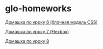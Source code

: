 # glo-homeworks
<a href="https://i-kasparova.github.io/glo-homeworks/l06%20%D0%B1%D0%BB%D0%BE%D1%87%D0%BD%D0%B0%D1%8F%20%D0%BC%D0%BE%D0%B4%D0%B5%D0%BB%D1%8C%20CSS/" target="_blank">Домашка по уроку 6 (блочная модель CSS)</a>

<a href="https://i-kasparova.github.io/glo-homeworks/l07%20flexbox/" target="_blank">Домашка по уроку 7 (Flexbox)</a>

<a href="https://github.com/i-kasparova/glo-homeworks/tree/main/less08" target="_blank">Домашка по уроку 8</a>
